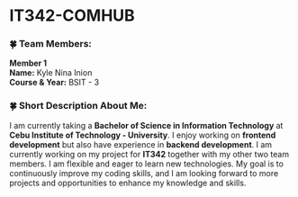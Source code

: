 # IT342-COMHUB

### 🍀 Team Members:
**Member 1**  
**Name:** Kyle Nina Inion  
**Course & Year:** BSIT - 3

### 🍀 Short Description About Me:
I am currently taking a **Bachelor of Science in Information Technology** at **Cebu Institute of Technology - University**. I enjoy working on **frontend development** but also have experience in **backend development**. I am currently working on my project for **IT342** together with my other two team members. I am flexible and eager to learn new technologies. My goal is to continuously improve my coding skills, and I am looking forward to more projects and opportunities to enhance my knowledge and skills.
